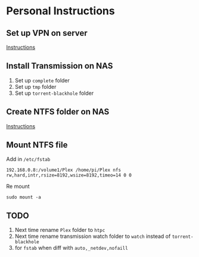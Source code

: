 # Personal Instructions

## Set up VPN on server

[Instructions](https://www.synology.com/en-us/knowledgebase/DSM/help/DSM/AdminCenter/connection_network_vpnclient)

## Install Transmission on NAS

1. Set up `complete` folder
1. Set up `tmp` folder
1. Set up `torrent-blackhole` folder

## Create NTFS folder on NAS

[Instructions](https://www.synology.com/en-global/knowledgebase/DSM/tutorial/File_Sharing/How_to_access_files_on_Synology_NAS_within_the_local_network_NFS)

## Mount NTFS file

Add in `/etc/fstab`

```
192.168.0.8:/volume1/Plex /home/pi/Plex nfs rw,hard,intr,rsize=8192,wsize=8192,timeo=14 0 0
```

Re mount

```
sudo mount -a
```

## TODO

1. Next time rename `Plex` folder to `htpc`
1. Next time rename transmission watch folder to `watch` instead of `torrent-blackhole`
1. for `fstab` when diff with `auto,_netdev,nofaill`
